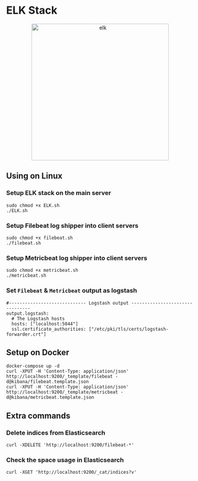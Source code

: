 # ELK Stack

<p align="center">
    <img width="369" height="367" src="https://user-images.githubusercontent.com/1708683/35180071-ca7658bc-fdd1-11e7-87ea-3c55c037c501.png" alt="elk">
</p>

## Using on Linux

### Setup ELK stack on the main server
```
sudo chmod +x ELK.sh
./ELK.sh
```

### Setup Filebeat log shipper into client servers
```
sudo chmod +x filebeat.sh
./filebeat.sh
```

### Setup Metricbeat log shipper into client servers
```
sudo chmod +x metricbeat.sh
./metricbeat.sh
```

### Set `Filebeat` & `Metricbeat` output as logstash
```
#----------------------------- Logstash output --------------------------------
output.logstash:
  # The Logstash hosts
  hosts: ["localhost:5044"]
  ssl.certificate_authorities: ["/etc/pki/tls/certs/logstash-forwarder.crt"]
```

## Setup on Docker

```
docker-compose up -d
curl -XPUT -H 'Content-Type: application/json' http://localhost:9200/_template/filebeat -d@kibana/filebeat.template.json
curl -XPUT -H 'Content-Type: application/json' http://localhost:9200/_template/metricbeat -d@kibana/metricbeat.template.json
```

## Extra commands

### Delete indices from Elasticsearch
```
curl -XDELETE 'http://localhost:9200/filebeat-*'
```

### Check the space usage in Elasticsearch
```
curl -XGET 'http://localhost:9200/_cat/indices?v'
```
